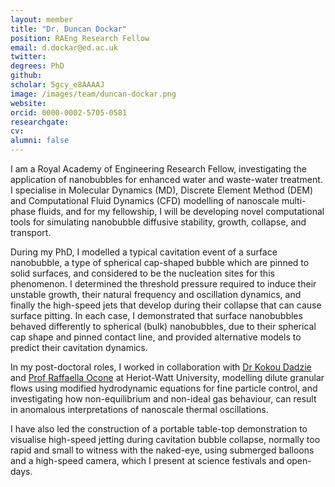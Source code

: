 ```yaml
---
layout: member
title: "Dr. Duncan Dockar"
position: RAEng Research Fellow 
email: d.dockar@ed.ac.uk
twitter: 
degrees: PhD
github: 
scholar: 5gcy_e8AAAAJ
image: /images/team/duncan-dockar.png
website: 
orcid: 0000-0002-5705-0581
researchgate: 
cv: 
alumni: false
---
```

I am a Royal Academy of Engineering Research Fellow, investigating the application of nanobubbles for enhanced water and waste-water treatment. I specialise in Molecular Dynamics (MD), Discrete Element Method (DEM) and Computational Fluid Dynamics (CFD) modelling of nanoscale multi-phase fluids, and for my fellowship, I will be developing novel computational tools for simulating nanobubble diffusive stability, growth, collapse, and transport.

During my PhD, I modelled a typical cavitation event of a surface nanobubble, a type of spherical cap-shaped bubble which are pinned to solid surfaces, and considered to be the nucleation sites for this phenomenon. I determined the threshold pressure required to induce their unstable growth, their natural frequency and oscillation dynamics, and finally the high-speed jets that develop during their collapse that can cause surface pitting. In each case, I demonstrated that surface nanobubbles behaved differently to spherical (bulk) nanobubbles, due to their spherical cap shape and pinned contact line, and provided alternative models to predict their cavitation dynamics.

In my post-doctoral roles, I worked in collaboration with [Dr Kokou Dadzie](http://home.eps.hw.ac.uk/~kd102/) and [Prof Raffaella Ocone](https://researchportal.hw.ac.uk/en/persons/raffaella-ocone) at Heriot-Watt University, modelling dilute granular flows using modified hydrodynamic equations for fine particle control, and investigating how non-equilibrium and non-ideal gas behaviour, can result in anomalous interpretations of nanoscale thermal oscillations.

I have also led the construction of a portable table-top demonstration to visualise high-speed jetting during cavitation bubble collapse, normally too rapid and small to witness with the naked-eye, using submerged balloons and a high-speed camera, which I present at science festivals and open-days.
